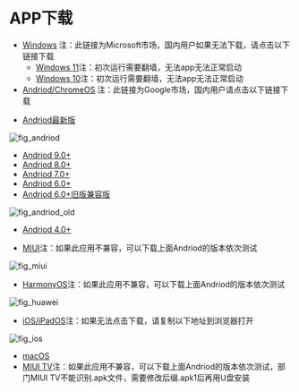 # APP下载

* [Windows](https://apps.microsoft.com/store/detail/microsoft-%E8%BF%9C%E7%A8%8B%E6%A1%8C%E9%9D%A2/9WZDNCRFJ3PS) 注：此链接为Microsoft市场，国内用户如果无法下载，请点击以下链接下载
  * [Windows 11](https://tx.cec.cc/RDWeb/Pages/downloads/Microsoft_Remote_Desktop_for_Windows.AppxBundle)注：初次运行需要翻墙，无法app无法正常启动
  * [Windows 10](https://tx.cec.cc/RDWeb/Pages/downloads/Microsoft_Remote_Desktop_for_Windows.zip)注：初次运行需要翻墙，无法app无法正常启动
* [Andriod/ChromeOS](https://play.google.com/store/apps/details?id=com.microsoft.rdc.androidx&pli=1) 注：此链接为Google市场，国内用户请点击以下链接下载

<!-- ![Andriod](/download/andriod.svg) -->

<!-- <div style="display: flex;">
  <div style="flex: 1; background-color: #f2f2f2; padding: 20px;">aaaa</div>
  <div style="flex: 1; background-color: #ccc; padding: 20px;">bbbb</div>
</div> -->



  * [Andriod最新版](https://tx.cec.cc/RDWeb/Pages/downloads/Microsoft_Remote_Desktop_for_Andriod_Latest.apk)

![fig_andriod](https://user-images.githubusercontent.com/66816440/224484683-0c0f1369-8cc8-4ba2-ac71-aeff03a06683.png)

  * [Andriod 9.0+](https://tx.cec.cc/RDWeb/Pages/downloads/Microsoft_Remote_Desktop_for_Andriod9.0.apk)
  * [Andriod 8.0+](https://tx.cec.cc/RDWeb/Pages/downloads/Microsoft_Remote_Desktop_for_Andriod8.0.apk)
  * [Andriod 7.0+](https://tx.cec.cc/RDWeb/Pages/downloads/Microsoft_Remote_Desktop_for_Andriod7.0.apk)
  * [Andriod 6.0+](https://tx.cec.cc/RDWeb/Pages/downloads/Microsoft_Remote_Desktop_for_Andriod6.0.apk)
  * [Andriod 6.0+旧版兼容版](https://tx.cec.cc/RDWeb/Pages/downloads/Microsoft_Remote_Desktop_for_Andriod_Old.apk)

![fig_andriod_old](https://user-images.githubusercontent.com/66816440/224484730-52810f5e-fe01-48f1-b145-bf928d90a23c.png)

  * [Andriod 4.0+](https://tx.cec.cc/RDWeb/Pages/downloads/Microsoft_Remote_Desktop_for_Andriod4.0.apk)

* [MIUI](https://tx.cec.cc/RDWeb/Pages/downloads/Microsoft_Remote_Desktop_for_Andriod_Latest.apk)注：如果此应用不兼容，可以下载上面Andriod的版本依次测试

![fig_miui](https://user-images.githubusercontent.com/66816440/224484763-f829508d-25d3-453e-b005-98c42af81ddc.png)

* [HarmonyOS](https://tx.cec.cc/RDWeb/Pages/downloads/Microsoft_Remote_Desktop_for_HarmonyOS.apk)注：如果此应用不兼容，可以下载上面Andriod的版本依次测试

![fig_huawei](https://user-images.githubusercontent.com/66816440/224484747-be9439c3-913c-457f-b3f0-cff22c89c13d.png)

* [iOS/iPadOS](https://apps.apple.com/cn/app/microsoft-yuan-cheng-zhuo/id714464092)注：如果无法点击下载，请复制以下地址到浏览器打开

![fig_ios](https://user-images.githubusercontent.com/66816440/224484780-cfe28b08-5e7c-43c0-a66c-db2399e2ab7a.png)

* [macOS](https://apps.apple.com/us/app/microsoft-remote-desktop/id1295203466)
* [MIUI TV](https://tx.cec.cc/RDWeb/Pages/downloads/Microsoft_Remote_Desktop_for_Andriod4.0.apk)注：如果此应用不兼容，可以下载上面Andriod的版本依次测试，部门MIUI TV不能识别.apk文件，需要修改后缀.apk1后再用U盘安装




